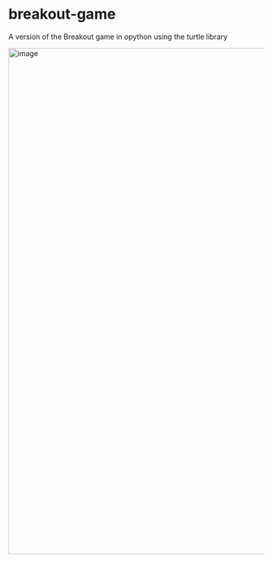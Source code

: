 # breakout-game
 A version of the Breakout game in opython using the turtle library
 
<img width="997" alt="image" src="https://user-images.githubusercontent.com/99300025/167709248-1a1a5a42-2da9-4daa-b6aa-08af85c4b207.png">

